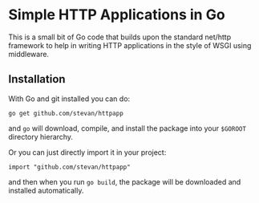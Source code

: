 # Simple HTTP Applications in Go

This is a small bit of Go code that builds upon the
standard net/http framework to help in writing HTTP
applications in the style of WSGI using middleware.

## Installation

With Go and git installed you can do:

    go get github.com/stevan/httpapp

and `go` will download, compile, and install the
package into your `$GOROOT` directory hierarchy.

Or you can just directly import it in your project:

    import "github.com/stevan/httpapp"

and then when you run `go build`, the package will
be downloaded and installed automatically.

